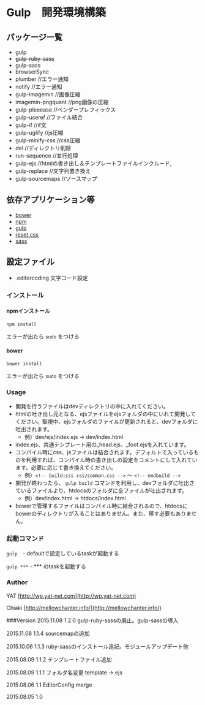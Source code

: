 # Gulp　開発環境構築

## パッケージ一覧
* gulp
* ~~gulp-ruby-sass~~
* gulp-sass
* browserSync
* plumber //エラー通知
* notify //エラー通知
* gulp-imagemin //画像圧縮
* imagemin-pngquant //png画像の圧縮
* gulp-pleeease //ベンダープレフィックス
* gulp-useref //ファイル結合
* gulp-if //if文
* gulp-uglify //js圧縮
* gulp-minify-css //css圧縮
* del //ディレクトリ削除
* run-sequence //並行処理
* gulp-ejs //htmlの書き出し＆テンプレートファイルインクルード,
* gulp-replace //文字列置き換え
* gulp-sourcemaps //ソースマップ

## 依存アプリケーション等

* [bower](http://bower.io/)
* [npm](https://www.npmjs.com/)
* [gulp](http://gulpjs.com/)
* [reset.css](http://meyerweb.com/eric/tools/css/reset/)
* [sass](http://sass-lang.com/)

## 設定ファイル

* .editorcoding 文字コード設定


### インストール

#### npmインストール
` npm install `

エラーが出たら `sudo` をつける

#### bower
` bower install `

エラーが出たら `sudo` をつける


### Usage
* 開発を行うファイルはdevディレクトリの中に入れてください。
* htmlの吐き出し元となる、ejsファイルをejsフォルダの中にいれて開発してください。監視中、ejsフォルダのファイルが更新されると、devフォルダに吐出されます。
  * 例）dev/ejs/index.ejs → dev/index.html
* index.ejs、共通テンプレート用の_head.ejs、_foot.ejsを入れています。
* コンパイル時にcss、jsファイルは結合されます。デフォルトで入っているものを利用すれば、コンパイル時の書き出しの設定をコメントにして入れています。必要に応じて書き換えてください。
  * 例）`<!-- build:css css/common.css -->` 〜 `<!-- endbuild -->`
* 開発が終わったら、 `gulp build` コマンドを利用し、devフォルダに吐出さているファイルより、htdocsのフォルダに全ファイルが吐出されます。
  * 例）dev/index.html → htdocs/index.html
* bowerで管理するファイルはコンパイル時に結合されるので、htdocsにbowerのディレクトリが入ることはありません。また、移す必要もありません。

### 起動コマンド
` gulp `　- defaultで設定しているtaskが起動する

` gulp *** ` - *** のtaskを起動する

### Author

YAT [http://wp.yat-net.com](http://wp.yat-net.com)

Chiaki [http://mellowchanter.info/](http://mellowchanter.info/)

###Version
2015.11.08 1.2.0 gulp-ruby-sassの廃止。gulp-sassの導入

2015.11.08 1.1.4 sourcemapの追加

2015.10.06 1.1.3 ruby-sassのインストール追記。モジュールアップデート他

2015.08.09 1.1.2 テンプレートファイル追加

2015.08.09 1.1.1 フォルダ名変更 template → ejs

2015.08.06 1.1 EditorConfig merge

2015.08.05 1.0

